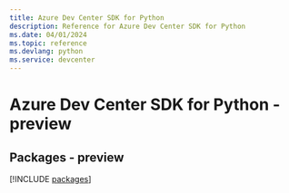 ```yaml
---
title: Azure Dev Center SDK for Python
description: Reference for Azure Dev Center SDK for Python
ms.date: 04/01/2024
ms.topic: reference
ms.devlang: python
ms.service: devcenter
---
```

# Azure Dev Center SDK for Python - preview
## Packages - preview
[!INCLUDE [packages](dev-center-index.md)]